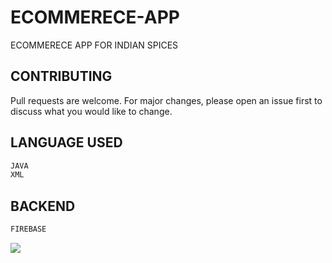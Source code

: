 # ECOMMERECE-APP
ECOMMERECE APP FOR INDIAN SPICES
## CONTRIBUTING
Pull requests are welcome. For major changes, please open an issue first to discuss what you would like to change.
## LANGUAGE USED
```bash
JAVA
XML
```
## BACKEND
```bash
FIREBASE
```
<img src="https://miro.medium.com/max/1400/1*C7BhxniEGlnp_uSpXZuSkg.png" ></img>
